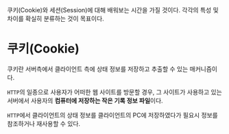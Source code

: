 쿠키(Cookie)와 세션(Session)에 대해 배워보는 시간을 가질 것이다.
각각의 특성 및 차이를 확실히 분류하는 것이 목표이다.

# 쿠키(Cookie)
쿠키란 서버측에서 클라이언트 측에 상태 정보를 저장하고 추출할 수 있는 매커니즘이다.

`HTTP`의 일종으로 사용자가 어떠한 웹 사이트를 방문할 경우, 그 사이트가 사용하고 있는 서버에서 사용자의 **컴퓨터에 저장하는 작은 기록 정보 파일**이다.

`HTTP`에서 클라이언트의 상태 정보를 클라이언트의 PC에 저장하였다가 필요시 정보를 참조하거나 재사용할 수 있다.

